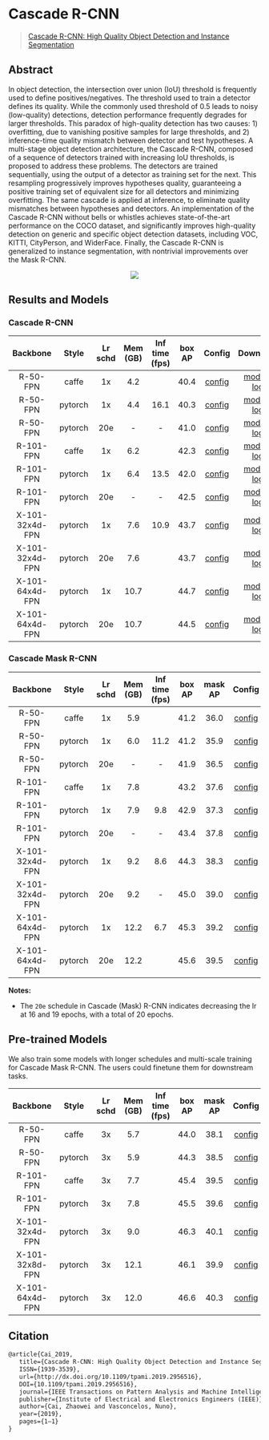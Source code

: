 # Cascade R-CNN

> [Cascade R-CNN: High Quality Object Detection and Instance Segmentation](https://arxiv.org/abs/1906.09756)

<!-- [ALGORITHM] -->

## Abstract

In object detection, the intersection over union (IoU) threshold is frequently used to define positives/negatives. The threshold used to train a detector defines its quality. While the commonly used threshold of 0.5 leads to noisy (low-quality) detections, detection performance frequently degrades for larger thresholds. This paradox of high-quality detection has two causes: 1) overfitting, due to vanishing positive samples for large thresholds, and 2) inference-time quality mismatch between detector and test hypotheses. A multi-stage object detection architecture, the Cascade R-CNN, composed of a sequence of detectors trained with increasing IoU thresholds, is proposed to address these problems. The detectors are trained sequentially, using the output of a detector as training set for the next. This resampling progressively improves hypotheses quality, guaranteeing a positive training set of equivalent size for all detectors and minimizing overfitting. The same cascade is applied at inference, to eliminate quality mismatches between hypotheses and detectors. An implementation of the Cascade R-CNN without bells or whistles achieves state-of-the-art performance on the COCO dataset, and significantly improves high-quality detection on generic and specific object detection datasets, including VOC, KITTI, CityPerson, and WiderFace. Finally, the Cascade R-CNN is generalized to instance segmentation, with nontrivial improvements over the Mask R-CNN.

<div align=center>
<img src="https://user-images.githubusercontent.com/40661020/143872197-d99b90e4-4f05-4329-80a4-327ac862a051.png"/>
</div>

## Results and Models

### Cascade R-CNN

|    Backbone     |  Style  | Lr schd | Mem (GB) | Inf time (fps) | box AP |                                                            Config                                                            |                                                                                                                                                                             Download                                                                                                                                                                              |
| :-------------: | :-----: | :-----: | :------: | :------------: | :----: | :--------------------------------------------------------------------------------------------------------------------------: | :---------------------------------------------------------------------------------------------------------------------------------------------------------------------------------------------------------------------------------------------------------------------------------------------------------------------------------------------------------------: |
|    R-50-FPN     |  caffe  |   1x    |   4.2    |                |  40.4  |  [config](https://github.com/open-mmlab/mmdetection/tree/master/configs/cascade_rcnn/cascade_rcnn_r50_caffe_fpn_1x_coco.py)  |   [model](https://download.openmmlab.com/mmdetection/v2.0/cascade_rcnn/cascade_rcnn_r50_caffe_fpn_1x_coco/cascade_rcnn_r50_caffe_fpn_1x_coco_bbox_mAP-0.404_20200504_174853-b857be87.pth) \| [log](https://download.openmmlab.com/mmdetection/v2.0/cascade_rcnn/cascade_rcnn_r50_caffe_fpn_1x_coco/cascade_rcnn_r50_caffe_fpn_1x_coco_20200504_174853.log.json)   |
|    R-50-FPN     | pytorch |   1x    |   4.4    |      16.1      |  40.3  |     [config](https://github.com/open-mmlab/mmdetection/tree/master/configs/cascade_rcnn/cascade_rcnn_r50_fpn_1x_coco.py)     |                          [model](https://download.openmmlab.com/mmdetection/v2.0/cascade_rcnn/cascade_rcnn_r50_fpn_1x_coco/cascade_rcnn_r50_fpn_1x_coco_20200316-3dc56deb.pth) \| [log](https://download.openmmlab.com/mmdetection/v2.0/cascade_rcnn/cascade_rcnn_r50_fpn_1x_coco/cascade_rcnn_r50_fpn_1x_coco_20200316_214748.log.json)                          |
|    R-50-FPN     | pytorch |   20e   |    -     |       -        |  41.0  |    [config](https://github.com/open-mmlab/mmdetection/tree/master/configs/cascade_rcnn/cascade_rcnn_r50_fpn_20e_coco.py)     |             [model](https://download.openmmlab.com/mmdetection/v2.0/cascade_rcnn/cascade_rcnn_r50_fpn_20e_coco/cascade_rcnn_r50_fpn_20e_coco_bbox_mAP-0.41_20200504_175131-e9872a90.pth) \| [log](https://download.openmmlab.com/mmdetection/v2.0/cascade_rcnn/cascade_rcnn_r50_fpn_20e_coco/cascade_rcnn_r50_fpn_20e_coco_20200504_175131.log.json)              |
|    R-101-FPN    |  caffe  |   1x    |   6.2    |                |  42.3  | [config](https://github.com/open-mmlab/mmdetection/tree/master/configs/cascade_rcnn/cascade_rcnn_r101_caffe_fpn_1x_coco.py)  | [model](https://download.openmmlab.com/mmdetection/v2.0/cascade_rcnn/cascade_rcnn_r101_caffe_fpn_1x_coco/cascade_rcnn_r101_caffe_fpn_1x_coco_bbox_mAP-0.423_20200504_175649-cab8dbd5.pth) \| [log](https://download.openmmlab.com/mmdetection/v2.0/cascade_rcnn/cascade_rcnn_r101_caffe_fpn_1x_coco/cascade_rcnn_r101_caffe_fpn_1x_coco_20200504_175649.log.json) |
|    R-101-FPN    | pytorch |   1x    |   6.4    |      13.5      |  42.0  |    [config](https://github.com/open-mmlab/mmdetection/tree/master/configs/cascade_rcnn/cascade_rcnn_r101_fpn_1x_coco.py)     |                        [model](https://download.openmmlab.com/mmdetection/v2.0/cascade_rcnn/cascade_rcnn_r101_fpn_1x_coco/cascade_rcnn_r101_fpn_1x_coco_20200317-0b6a2fbf.pth) \| [log](https://download.openmmlab.com/mmdetection/v2.0/cascade_rcnn/cascade_rcnn_r101_fpn_1x_coco/cascade_rcnn_r101_fpn_1x_coco_20200317_101744.log.json)                        |
|    R-101-FPN    | pytorch |   20e   |    -     |       -        |  42.5  |    [config](https://github.com/open-mmlab/mmdetection/tree/master/configs/cascade_rcnn/cascade_rcnn_r101_fpn_20e_coco.py)    |           [model](https://download.openmmlab.com/mmdetection/v2.0/cascade_rcnn/cascade_rcnn_r101_fpn_20e_coco/cascade_rcnn_r101_fpn_20e_coco_bbox_mAP-0.425_20200504_231812-5057dcc5.pth) \| [log](https://download.openmmlab.com/mmdetection/v2.0/cascade_rcnn/cascade_rcnn_r101_fpn_20e_coco/cascade_rcnn_r101_fpn_20e_coco_20200504_231812.log.json)           |
| X-101-32x4d-FPN | pytorch |   1x    |   7.6    |      10.9      |  43.7  | [config](https://github.com/open-mmlab/mmdetection/tree/master/configs/cascade_rcnn/cascade_rcnn_x101_32x4d_fpn_1x_coco.py)  |            [model](https://download.openmmlab.com/mmdetection/v2.0/cascade_rcnn/cascade_rcnn_x101_32x4d_fpn_1x_coco/cascade_rcnn_x101_32x4d_fpn_1x_coco_20200316-95c2deb6.pth) \| [log](https://download.openmmlab.com/mmdetection/v2.0/cascade_rcnn/cascade_rcnn_x101_32x4d_fpn_1x_coco/cascade_rcnn_x101_32x4d_fpn_1x_coco_20200316_055608.log.json)            |
| X-101-32x4d-FPN | pytorch |   20e   |   7.6    |                |  43.7  | [config](https://github.com/open-mmlab/mmdetection/tree/master/configs/cascade_rcnn/cascade_rcnn_x101_32x4d_fpn_20e_coco.py) |      [model](https://download.openmmlab.com/mmdetection/v2.0/cascade_rcnn/cascade_rcnn_x101_32x4d_fpn_20e_coco/cascade_rcnn_x101_32x4d_fpn_20e_coco_20200906_134608-9ae0a720.pth) \| [log](https://download.openmmlab.com/mmdetection/v2.0/cascade_rcnn/cascade_rcnn_x101_32x4d_fpn_20e_coco/cascade_rcnn_x101_32x4d_fpn_20e_coco_20200906_134608.log.json)       |
| X-101-64x4d-FPN | pytorch |   1x    |   10.7   |                |  44.7  | [config](https://github.com/open-mmlab/mmdetection/tree/master/configs/cascade_rcnn/cascade_rcnn_x101_64x4d_fpn_1x_coco.py)  |        [model](https://download.openmmlab.com/mmdetection/v2.0/cascade_rcnn/cascade_rcnn_x101_64x4d_fpn_1x_coco/cascade_rcnn_x101_64x4d_fpn_1x_coco_20200515_075702-43ce6a30.pth) \| [log](https://download.openmmlab.com/mmdetection/v2.0/cascade_rcnn/cascade_rcnn_x101_64x4d_fpn_1x_coco/cascade_rcnn_x101_64x4d_fpn_1x_coco_20200515_075702.log.json)         |
| X-101-64x4d-FPN | pytorch |   20e   |   10.7   |                |  44.5  | [config](https://github.com/open-mmlab/mmdetection/tree/master/configs/cascade_rcnn/cascade_rcnn_x101_64x4d_fpn_20e_coco.py) |      [model](https://download.openmmlab.com/mmdetection/v2.0/cascade_rcnn/cascade_rcnn_x101_64x4d_fpn_20e_coco/cascade_rcnn_x101_64x4d_fpn_20e_coco_20200509_224357-051557b1.pth) \| [log](https://download.openmmlab.com/mmdetection/v2.0/cascade_rcnn/cascade_rcnn_x101_64x4d_fpn_20e_coco/cascade_rcnn_x101_64x4d_fpn_20e_coco_20200509_224357.log.json)       |

### Cascade Mask R-CNN

|    Backbone     |  Style  | Lr schd | Mem (GB) | Inf time (fps) | box AP | mask AP |                                                              Config                                                               |                                                                                                                                                                                               Download                                                                                                                                                                                                |
| :-------------: | :-----: | :-----: | :------: | :------------: | :----: | :-----: | :-------------------------------------------------------------------------------------------------------------------------------: | :---------------------------------------------------------------------------------------------------------------------------------------------------------------------------------------------------------------------------------------------------------------------------------------------------------------------------------------------------------------------------------------------------: |
|    R-50-FPN     |  caffe  |   1x    |   5.9    |                |  41.2  |  36.0   |  [config](https://github.com/open-mmlab/mmdetection/tree/master/configs/cascade_rcnn/cascade_mask_rcnn_r50_caffe_fpn_1x_coco.py)  |   [model](https://download.openmmlab.com/mmdetection/v2.0/cascade_rcnn/cascade_mask_rcnn_r50_caffe_fpn_1x_coco/cascade_mask_rcnn_r50_caffe_fpn_1x_coco_bbox_mAP-0.412__segm_mAP-0.36_20200504_174659-5004b251.pth) \| [log](https://download.openmmlab.com/mmdetection/v2.0/cascade_rcnn/cascade_mask_rcnn_r50_caffe_fpn_1x_coco/cascade_mask_rcnn_r50_caffe_fpn_1x_coco_20200504_174659.log.json)    |
|    R-50-FPN     | pytorch |   1x    |   6.0    |      11.2      |  41.2  |  35.9   |     [config](https://github.com/open-mmlab/mmdetection/tree/master/configs/cascade_rcnn/cascade_mask_rcnn_r50_fpn_1x_coco.py)     |                                  [model](https://download.openmmlab.com/mmdetection/v2.0/cascade_rcnn/cascade_mask_rcnn_r50_fpn_1x_coco/cascade_mask_rcnn_r50_fpn_1x_coco_20200203-9d4dcb24.pth) \| [log](https://download.openmmlab.com/mmdetection/v2.0/cascade_rcnn/cascade_mask_rcnn_r50_fpn_1x_coco/cascade_mask_rcnn_r50_fpn_1x_coco_20200203_170449.log.json)                                  |
|    R-50-FPN     | pytorch |   20e   |    -     |       -        |  41.9  |  36.5   |    [config](https://github.com/open-mmlab/mmdetection/tree/master/configs/cascade_rcnn/cascade_mask_rcnn_r50_fpn_20e_coco.py)     |             [model](https://download.openmmlab.com/mmdetection/v2.0/cascade_rcnn/cascade_mask_rcnn_r50_fpn_20e_coco/cascade_mask_rcnn_r50_fpn_20e_coco_bbox_mAP-0.419__segm_mAP-0.365_20200504_174711-4af8e66e.pth) \| [log](https://download.openmmlab.com/mmdetection/v2.0/cascade_rcnn/cascade_mask_rcnn_r50_fpn_20e_coco/cascade_mask_rcnn_r50_fpn_20e_coco_20200504_174711.log.json)             |
|    R-101-FPN    |  caffe  |   1x    |   7.8    |                |  43.2  |  37.6   | [config](https://github.com/open-mmlab/mmdetection/tree/master/configs/cascade_rcnn/cascade_mask_rcnn_r101_caffe_fpn_1x_coco.py)  | [model](https://download.openmmlab.com/mmdetection/v2.0/cascade_rcnn/cascade_mask_rcnn_r101_caffe_fpn_1x_coco/cascade_mask_rcnn_r101_caffe_fpn_1x_coco_bbox_mAP-0.432__segm_mAP-0.376_20200504_174813-5c1e9599.pth) \| [log](https://download.openmmlab.com/mmdetection/v2.0/cascade_rcnn/cascade_mask_rcnn_r101_caffe_fpn_1x_coco/cascade_mask_rcnn_r101_caffe_fpn_1x_coco_20200504_174813.log.json) |
|    R-101-FPN    | pytorch |   1x    |   7.9    |      9.8       |  42.9  |  37.3   |    [config](https://github.com/open-mmlab/mmdetection/tree/master/configs/cascade_rcnn/cascade_mask_rcnn_r101_fpn_1x_coco.py)     |                                [model](https://download.openmmlab.com/mmdetection/v2.0/cascade_rcnn/cascade_mask_rcnn_r101_fpn_1x_coco/cascade_mask_rcnn_r101_fpn_1x_coco_20200203-befdf6ee.pth) \| [log](https://download.openmmlab.com/mmdetection/v2.0/cascade_rcnn/cascade_mask_rcnn_r101_fpn_1x_coco/cascade_mask_rcnn_r101_fpn_1x_coco_20200203_092521.log.json)                                |
|    R-101-FPN    | pytorch |   20e   |    -     |       -        |  43.4  |  37.8   |    [config](https://github.com/open-mmlab/mmdetection/tree/master/configs/cascade_rcnn/cascade_mask_rcnn_r101_fpn_20e_coco.py)    |           [model](https://download.openmmlab.com/mmdetection/v2.0/cascade_rcnn/cascade_mask_rcnn_r101_fpn_20e_coco/cascade_mask_rcnn_r101_fpn_20e_coco_bbox_mAP-0.434__segm_mAP-0.378_20200504_174836-005947da.pth) \| [log](https://download.openmmlab.com/mmdetection/v2.0/cascade_rcnn/cascade_mask_rcnn_r101_fpn_20e_coco/cascade_mask_rcnn_r101_fpn_20e_coco_20200504_174836.log.json)           |
| X-101-32x4d-FPN | pytorch |   1x    |   9.2    |      8.6       |  44.3  |  38.3   | [config](https://github.com/open-mmlab/mmdetection/tree/master/configs/cascade_rcnn/cascade_mask_rcnn_x101_32x4d_fpn_1x_coco.py)  |                    [model](https://download.openmmlab.com/mmdetection/v2.0/cascade_rcnn/cascade_mask_rcnn_x101_32x4d_fpn_1x_coco/cascade_mask_rcnn_x101_32x4d_fpn_1x_coco_20200201-0f411b1f.pth) \| [log](https://download.openmmlab.com/mmdetection/v2.0/cascade_rcnn/cascade_mask_rcnn_x101_32x4d_fpn_1x_coco/cascade_mask_rcnn_x101_32x4d_fpn_1x_coco_20200201_052416.log.json)                    |
| X-101-32x4d-FPN | pytorch |   20e   |   9.2    |       -        |  45.0  |  39.0   | [config](https://github.com/open-mmlab/mmdetection/tree/master/configs/cascade_rcnn/cascade_mask_rcnn_x101_32x4d_fpn_20e_coco.py) |              [model](https://download.openmmlab.com/mmdetection/v2.0/cascade_rcnn/cascade_mask_rcnn_x101_32x4d_fpn_20e_coco/cascade_mask_rcnn_x101_32x4d_fpn_20e_coco_20200528_083917-ed1f4751.pth) \| [log](https://download.openmmlab.com/mmdetection/v2.0/cascade_rcnn/cascade_mask_rcnn_x101_32x4d_fpn_20e_coco/cascade_mask_rcnn_x101_32x4d_fpn_20e_coco_20200528_083917.log.json)               |
| X-101-64x4d-FPN | pytorch |   1x    |   12.2   |      6.7       |  45.3  |  39.2   | [config](https://github.com/open-mmlab/mmdetection/tree/master/configs/cascade_rcnn/cascade_mask_rcnn_x101_64x4d_fpn_1x_coco.py)  |                    [model](https://download.openmmlab.com/mmdetection/v2.0/cascade_rcnn/cascade_mask_rcnn_x101_64x4d_fpn_1x_coco/cascade_mask_rcnn_x101_64x4d_fpn_1x_coco_20200203-9a2db89d.pth) \| [log](https://download.openmmlab.com/mmdetection/v2.0/cascade_rcnn/cascade_mask_rcnn_x101_64x4d_fpn_1x_coco/cascade_mask_rcnn_x101_64x4d_fpn_1x_coco_20200203_044059.log.json)                    |
| X-101-64x4d-FPN | pytorch |   20e   |   12.2   |                |  45.6  |  39.5   | [config](https://github.com/open-mmlab/mmdetection/tree/master/configs/cascade_rcnn/cascade_mask_rcnn_x101_64x4d_fpn_20e_coco.py) |              [model](https://download.openmmlab.com/mmdetection/v2.0/cascade_rcnn/cascade_mask_rcnn_x101_64x4d_fpn_20e_coco/cascade_mask_rcnn_x101_64x4d_fpn_20e_coco_20200512_161033-bdb5126a.pth) \| [log](https://download.openmmlab.com/mmdetection/v2.0/cascade_rcnn/cascade_mask_rcnn_x101_64x4d_fpn_20e_coco/cascade_mask_rcnn_x101_64x4d_fpn_20e_coco_20200512_161033.log.json)               |

**Notes:**

- The `20e` schedule in Cascade (Mask) R-CNN indicates decreasing the lr at 16 and 19 epochs, with a total of 20 epochs.

## Pre-trained Models

We also train some models with longer schedules and multi-scale training for Cascade Mask R-CNN. The users could finetune them for downstream tasks.

|    Backbone     |  Style  | Lr schd | Mem (GB) | Inf time (fps) | box AP | mask AP |                                                                  Config                                                                  |                                                                                                                                                                                                Download                                                                                                                                                                                                |
| :-------------: | :-----: | :-----: | :------: | :------------: | :----: | :-----: | :--------------------------------------------------------------------------------------------------------------------------------------: | :----------------------------------------------------------------------------------------------------------------------------------------------------------------------------------------------------------------------------------------------------------------------------------------------------------------------------------------------------------------------------------------------------: |
|    R-50-FPN     |  caffe  |   3x    |   5.7    |                |  44.0  |  38.1   | [config](https://github.com/open-mmlab/mmdetection/tree/master/configs/cascade_rcnn/cascade_mask_rcnn_r50_caffe_fpn_mstrain_3x_coco.py)  |   [model](https://download.openmmlab.com/mmdetection/v2.0/cascade_rcnn/cascade_mask_rcnn_r50_caffe_fpn_mstrain_3x_coco/cascade_mask_rcnn_r50_caffe_fpn_mstrain_3x_coco_20210707_002651-6e29b3a6.pth) \| [log](https://download.openmmlab.com/mmdetection/v2.0/cascade_rcnn/cascade_mask_rcnn_r50_caffe_fpn_mstrain_3x_coco/cascade_mask_rcnn_r50_caffe_fpn_mstrain_3x_coco_20210707_002651.log.json)   |
|    R-50-FPN     | pytorch |   3x    |   5.9    |                |  44.3  |  38.5   |    [config](https://github.com/open-mmlab/mmdetection/tree/master/configs/cascade_rcnn/cascade_mask_rcnn_r50_fpn_mstrain_3x_coco.py)     |               [model](https://download.openmmlab.com/mmdetection/v2.0/cascade_rcnn/cascade_mask_rcnn_r50_fpn_mstrain_3x_coco/cascade_mask_rcnn_r50_fpn_mstrain_3x_coco_20210628_164719-5bdc3824.pth) \| [log](https://download.openmmlab.com/mmdetection/v2.0/cascade_rcnn/cascade_mask_rcnn_r50_fpn_mstrain_3x_coco/cascade_mask_rcnn_r50_fpn_mstrain_3x_coco_20210628_164719.log.json)               |
|    R-101-FPN    |  caffe  |   3x    |   7.7    |                |  45.4  |  39.5   | [config](https://github.com/open-mmlab/mmdetection/tree/master/configs/cascade_rcnn/cascade_mask_rcnn_r101_caffe_fpn_mstrain_3x_coco.py) | [model](https://download.openmmlab.com/mmdetection/v2.0/cascade_rcnn/cascade_mask_rcnn_r101_caffe_fpn_mstrain_3x_coco/cascade_mask_rcnn_r101_caffe_fpn_mstrain_3x_coco_20210707_002620-a5bd2389.pth) \| [log](https://download.openmmlab.com/mmdetection/v2.0/cascade_rcnn/cascade_mask_rcnn_r101_caffe_fpn_mstrain_3x_coco/cascade_mask_rcnn_r101_caffe_fpn_mstrain_3x_coco_20210707_002620.log.json) |
|    R-101-FPN    | pytorch |   3x    |   7.8    |                |  45.5  |  39.6   |    [config](https://github.com/open-mmlab/mmdetection/tree/master/configs/cascade_rcnn/cascade_mask_rcnn_r101_fpn_mstrain_3x_coco.py)    |             [model](https://download.openmmlab.com/mmdetection/v2.0/cascade_rcnn/cascade_mask_rcnn_r101_fpn_mstrain_3x_coco/cascade_mask_rcnn_r101_fpn_mstrain_3x_coco_20210628_165236-51a2d363.pth) \| [log](https://download.openmmlab.com/mmdetection/v2.0/cascade_rcnn/cascade_mask_rcnn_r101_fpn_mstrain_3x_coco/cascade_mask_rcnn_r101_fpn_mstrain_3x_coco_20210628_165236.log.json)             |
| X-101-32x4d-FPN | pytorch |   3x    |   9.0    |                |  46.3  |  40.1   | [config](https://github.com/open-mmlab/mmdetection/tree/master/configs/cascade_rcnn/cascade_mask_rcnn_x101_32x4d_fpn_mstrain_3x_coco.py) | [model](https://download.openmmlab.com/mmdetection/v2.0/cascade_rcnn/cascade_mask_rcnn_x101_32x4d_fpn_mstrain_3x_coco/cascade_mask_rcnn_x101_32x4d_fpn_mstrain_3x_coco_20210706_225234-40773067.pth) \| [log](https://download.openmmlab.com/mmdetection/v2.0/cascade_rcnn/cascade_mask_rcnn_x101_32x4d_fpn_mstrain_3x_coco/cascade_mask_rcnn_x101_32x4d_fpn_mstrain_3x_coco_20210706_225234.log.json) |
| X-101-32x8d-FPN | pytorch |   3x    |   12.1   |                |  46.1  |  39.9   | [config](https://github.com/open-mmlab/mmdetection/tree/master/configs/cascade_rcnn/cascade_mask_rcnn_x101_32x8d_fpn_mstrain_3x_coco.py) | [model](https://download.openmmlab.com/mmdetection/v2.0/cascade_rcnn/cascade_mask_rcnn_x101_32x8d_fpn_mstrain_3x_coco/cascade_mask_rcnn_x101_32x8d_fpn_mstrain_3x_coco_20210719_180640-9ff7e76f.pth) \| [log](https://download.openmmlab.com/mmdetection/v2.0/cascade_rcnn/cascade_mask_rcnn_x101_32x8d_fpn_mstrain_3x_coco/cascade_mask_rcnn_x101_32x8d_fpn_mstrain_3x_coco_20210719_180640.log.json) |
| X-101-64x4d-FPN | pytorch |   3x    |   12.0   |                |  46.6  |  40.3   | [config](https://github.com/open-mmlab/mmdetection/tree/master/configs/cascade_rcnn/cascade_mask_rcnn_x101_64x4d_fpn_mstrain_3x_coco.py) | [model](https://download.openmmlab.com/mmdetection/v2.0/cascade_rcnn/cascade_mask_rcnn_x101_64x4d_fpn_mstrain_3x_coco/cascade_mask_rcnn_x101_64x4d_fpn_mstrain_3x_coco_20210719_210311-d3e64ba0.pth) \| [log](https://download.openmmlab.com/mmdetection/v2.0/cascade_rcnn/cascade_mask_rcnn_x101_64x4d_fpn_mstrain_3x_coco/cascade_mask_rcnn_x101_64x4d_fpn_mstrain_3x_coco_20210719_210311.log.json) |

## Citation

```latex
@article{Cai_2019,
   title={Cascade R-CNN: High Quality Object Detection and Instance Segmentation},
   ISSN={1939-3539},
   url={http://dx.doi.org/10.1109/tpami.2019.2956516},
   DOI={10.1109/tpami.2019.2956516},
   journal={IEEE Transactions on Pattern Analysis and Machine Intelligence},
   publisher={Institute of Electrical and Electronics Engineers (IEEE)},
   author={Cai, Zhaowei and Vasconcelos, Nuno},
   year={2019},
   pages={1–1}
}
```
